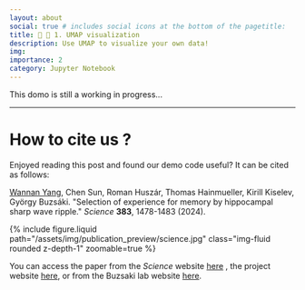 ```yaml
---
layout: about
social: true # includes social icons at the bottom of the pagetitle: 
title: 🧠 🎨 1. UMAP visualization 
description: Use UMAP to visualize your own data!
img: 
importance: 2
category: Jupyter Notebook
---
```

 This domo is still a working in progress...



---
# How to cite us ? 

Enjoyed reading this post and found our demo code useful? It can be cited as follows:

[Wannan Yang](https://winnieyangwannan.github.io/), Chen Sun, Roman Huszár, Thomas Hainmueller, Kirill Kiselev, György Buzsáki. 
"Selection of experience for memory by hippocampal sharp wave ripple." _Science_ **383**, 1478-1483 (2024).

<div class="row mt-3">
    <div class="col-sm mt-3 mt-md-0">
        {% include figure.liquid path="/assets/img/publication_preview/science.jpg" class="img-fluid rounded z-depth-1" zoomable=true %}
    </div>
    <div class="col-sm mt-3 mt-md-0">
    </div>
</div>


You can access the paper from the _Science_ website [here](https://www.science.org/doi/10.1126/science.adk8261)
, the project website [here](https://winnieyangwannan.github.io/RippleTagging/Paper/),
or from the Buzsaki lab website [here](https://buzsakilab.com/wp/publications/). 
